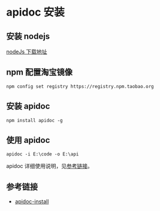 # apidoc 安装
## 安装 nodejs
[nodeJs 下载地址](http://nodejs.cn/download/)

## npm 配置淘宝镜像
```
npm config set registry https://registry.npm.taobao.org
```
## 安装 apidoc
```
npm install apidoc -g
```

## 使用 apidoc
```
apidoc -i E:\code -o E:\api
```
apidoc 详细使用说明，见[参考链接](http://apidocjs.com/)。

## 参考链接
- [apidoc-install](http://apidocjs.com/#install)
